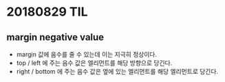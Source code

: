 # 20180829 TIL

## margin negative value

*   margin 값에 음수를 줄 수 있는데 이는 지극히 정상이다.
*   top / left 에 주는 음수 값은 엘리먼트를 해당 방향으로 당긴다.
*   right / bottom 에 주는 음수 값은 옆에 있는 엘리먼트를 해당 엘리먼트로 당긴다.

